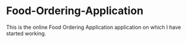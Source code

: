 # Food-Ordering-Application
This is the online Food Ordering Application application on which I have started working.
